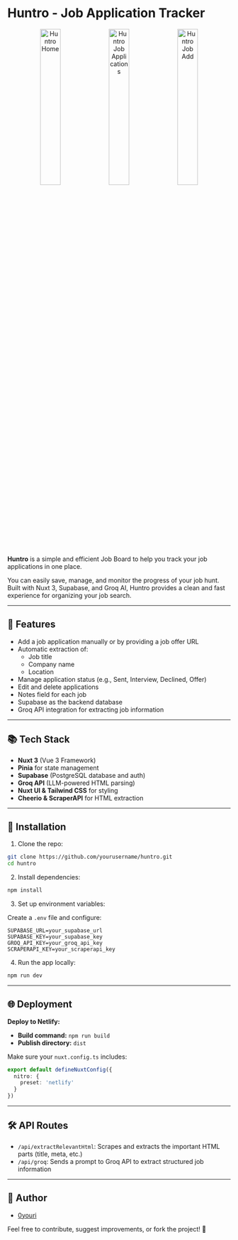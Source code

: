 # Huntro - Job Application Tracker

<p align="center">
  <img src="https://0youri.com/backend/uploads/Screenshot_2025_04_28_at_3_41_37_PM_cc74683174.png" alt="Huntro Home" width="30%" />
  <img src="https://0youri.com/backend/uploads/Screenshot_2025_04_28_at_3_37_03_PM_8848f6099a.png" alt="Huntro Job Applications" width="30%" />
  <img src="https://0youri.com/backend/uploads/Screenshot_2025_04_28_at_3_50_47_PM_103f77565f.png" alt="Huntro Job Add" width="30%" />
</p>

**Huntro** is a simple and efficient Job Board to help you track your job applications in one place.

You can easily save, manage, and monitor the progress of your job hunt. Built with Nuxt 3, Supabase, and Groq AI, Huntro provides a clean and fast experience for organizing your job search.

---

## 🚀 Features

- Add a job application manually or by providing a job offer URL
- Automatic extraction of:
  - Job title
  - Company name
  - Location
- Manage application status (e.g., Sent, Interview, Declined, Offer)
- Edit and delete applications
- Notes field for each job
- Supabase as the backend database
- Groq API integration for extracting job information

---

## 📚 Tech Stack

- **Nuxt 3** (Vue 3 Framework)
- **Pinia** for state management
- **Supabase** (PostgreSQL database and auth)
- **Groq API** (LLM-powered HTML parsing)
- **Nuxt UI & Tailwind CSS** for styling
- **Cheerio & ScraperAPI** for HTML extraction

---

## 🚧 Installation

1. Clone the repo:

```bash
git clone https://github.com/yourusername/huntro.git
cd huntro
```

2. Install dependencies:

```bash
npm install
```

3. Set up environment variables:

Create a `.env` file and configure:

```env
SUPABASE_URL=your_supabase_url
SUPABASE_KEY=your_supabase_key
GROQ_API_KEY=your_groq_api_key
SCRAPERAPI_KEY=your_scraperapi_key
```

4. Run the app locally:

```bash
npm run dev
```

---

## 🌐 Deployment

**Deploy to Netlify:**

- **Build command:** `npm run build`
- **Publish directory:** `dist`

Make sure your `nuxt.config.ts` includes:

```ts
export default defineNuxtConfig({
  nitro: {
    preset: 'netlify'
  }
})
```

---

## 🛠️ API Routes

- `/api/extractRelevantHtml`: Scrapes and extracts the important HTML parts (title, meta, etc.)
- `/api/groq`: Sends a prompt to Groq API to extract structured job information

---

## 👤 Author

- [0youri](https://github.com/0youri)

Feel free to contribute, suggest improvements, or fork the project! 🚀

